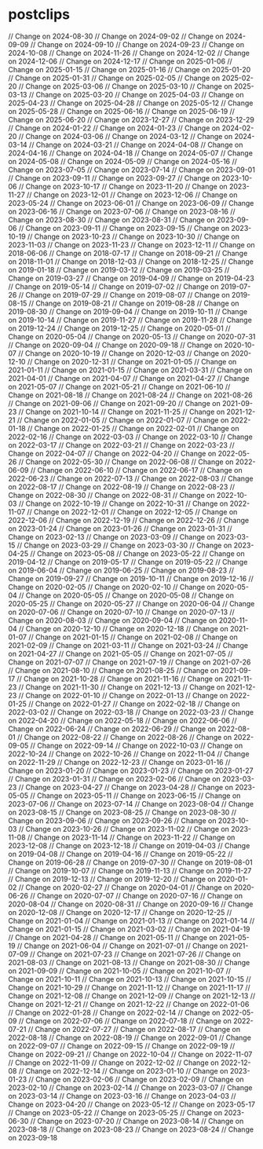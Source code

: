 # postclips
// Change on 2024-08-30
// Change on 2024-09-02
// Change on 2024-09-09
// Change on 2024-09-10
// Change on 2024-09-23
// Change on 2024-10-08
// Change on 2024-11-26
// Change on 2024-12-02
// Change on 2024-12-06
// Change on 2024-12-17
// Change on 2025-01-06
// Change on 2025-01-15
// Change on 2025-01-16
// Change on 2025-01-20
// Change on 2025-01-31
// Change on 2025-02-05
// Change on 2025-02-20
// Change on 2025-03-06
// Change on 2025-03-10
// Change on 2025-03-13
// Change on 2025-03-20
// Change on 2025-04-03
// Change on 2025-04-23
// Change on 2025-04-28
// Change on 2025-05-12
// Change on 2025-05-28
// Change on 2025-06-16
// Change on 2025-06-19
// Change on 2025-06-20
// Change on 2023-12-27
// Change on 2023-12-29
// Change on 2024-01-22
// Change on 2024-01-23
// Change on 2024-02-20
// Change on 2024-03-06
// Change on 2024-03-12
// Change on 2024-03-14
// Change on 2024-03-21
// Change on 2024-04-08
// Change on 2024-04-16
// Change on 2024-04-18
// Change on 2024-05-07
// Change on 2024-05-08
// Change on 2024-05-09
// Change on 2024-05-16
// Change on 2023-07-05
// Change on 2023-07-14
// Change on 2023-09-01
// Change on 2023-09-11
// Change on 2023-09-27
// Change on 2023-10-06
// Change on 2023-10-17
// Change on 2023-11-20
// Change on 2023-11-27
// Change on 2023-12-01
// Change on 2023-12-06
// Change on 2023-05-24
// Change on 2023-06-01
// Change on 2023-06-09
// Change on 2023-06-16
// Change on 2023-07-06
// Change on 2023-08-16
// Change on 2023-08-30
// Change on 2023-08-31
// Change on 2023-09-06
// Change on 2023-09-11
// Change on 2023-09-15
// Change on 2023-10-19
// Change on 2023-10-23
// Change on 2023-10-30
// Change on 2023-11-03
// Change on 2023-11-23
// Change on 2023-12-11
// Change on 2018-06-06
// Change on 2018-07-17
// Change on 2018-09-21
// Change on 2018-11-01
// Change on 2018-12-03
// Change on 2018-12-25
// Change on 2019-01-18
// Change on 2019-03-12
// Change on 2019-03-25
// Change on 2019-03-27
// Change on 2019-04-09
// Change on 2019-04-23
// Change on 2019-05-14
// Change on 2019-07-02
// Change on 2019-07-26
// Change on 2019-07-29
// Change on 2019-08-07
// Change on 2019-08-15
// Change on 2019-08-21
// Change on 2019-08-28
// Change on 2019-08-30
// Change on 2019-09-04
// Change on 2019-10-11
// Change on 2019-10-14
// Change on 2019-11-27
// Change on 2019-11-28
// Change on 2019-12-24
// Change on 2019-12-25
// Change on 2020-05-01
// Change on 2020-05-04
// Change on 2020-05-13
// Change on 2020-07-31
// Change on 2020-09-04
// Change on 2020-09-18
// Change on 2020-10-07
// Change on 2020-10-19
// Change on 2020-12-03
// Change on 2020-12-10
// Change on 2020-12-31
// Change on 2021-01-05
// Change on 2021-01-11
// Change on 2021-01-15
// Change on 2021-03-31
// Change on 2021-04-01
// Change on 2021-04-07
// Change on 2021-04-27
// Change on 2021-05-07
// Change on 2021-05-21
// Change on 2021-06-10
// Change on 2021-08-18
// Change on 2021-08-24
// Change on 2021-08-26
// Change on 2021-09-06
// Change on 2021-09-20
// Change on 2021-09-23
// Change on 2021-10-14
// Change on 2021-11-25
// Change on 2021-12-21
// Change on 2022-01-05
// Change on 2022-01-07
// Change on 2022-01-18
// Change on 2022-01-25
// Change on 2022-02-01
// Change on 2022-02-16
// Change on 2022-03-03
// Change on 2022-03-10
// Change on 2022-03-17
// Change on 2022-03-21
// Change on 2022-03-23
// Change on 2022-04-07
// Change on 2022-04-20
// Change on 2022-05-26
// Change on 2022-05-30
// Change on 2022-06-08
// Change on 2022-06-09
// Change on 2022-06-10
// Change on 2022-06-17
// Change on 2022-06-23
// Change on 2022-07-13
// Change on 2022-08-03
// Change on 2022-08-17
// Change on 2022-08-19
// Change on 2022-08-23
// Change on 2022-08-30
// Change on 2022-08-31
// Change on 2022-10-03
// Change on 2022-10-19
// Change on 2022-10-31
// Change on 2022-11-07
// Change on 2022-12-01
// Change on 2022-12-05
// Change on 2022-12-06
// Change on 2022-12-19
// Change on 2022-12-26
// Change on 2023-01-24
// Change on 2023-01-26
// Change on 2023-01-31
// Change on 2023-02-13
// Change on 2023-03-09
// Change on 2023-03-15
// Change on 2023-03-29
// Change on 2023-03-30
// Change on 2023-04-25
// Change on 2023-05-08
// Change on 2023-05-22
// Change on 2019-04-12
// Change on 2019-05-17
// Change on 2019-05-22
// Change on 2019-06-04
// Change on 2019-06-25
// Change on 2019-08-23
// Change on 2019-09-27
// Change on 2019-10-11
// Change on 2019-12-16
// Change on 2020-02-05
// Change on 2020-02-10
// Change on 2020-05-04
// Change on 2020-05-05
// Change on 2020-05-08
// Change on 2020-05-25
// Change on 2020-05-27
// Change on 2020-06-04
// Change on 2020-07-06
// Change on 2020-07-10
// Change on 2020-07-13
// Change on 2020-08-03
// Change on 2020-09-04
// Change on 2020-11-04
// Change on 2020-12-10
// Change on 2020-12-18
// Change on 2021-01-07
// Change on 2021-01-15
// Change on 2021-02-08
// Change on 2021-02-09
// Change on 2021-03-11
// Change on 2021-03-24
// Change on 2021-04-27
// Change on 2021-05-05
// Change on 2021-07-05
// Change on 2021-07-07
// Change on 2021-07-19
// Change on 2021-07-26
// Change on 2021-08-10
// Change on 2021-08-25
// Change on 2021-09-17
// Change on 2021-10-28
// Change on 2021-11-16
// Change on 2021-11-23
// Change on 2021-11-30
// Change on 2021-12-13
// Change on 2021-12-23
// Change on 2022-01-10
// Change on 2022-01-13
// Change on 2022-01-25
// Change on 2022-01-27
// Change on 2022-02-18
// Change on 2022-03-02
// Change on 2022-03-18
// Change on 2022-03-23
// Change on 2022-04-20
// Change on 2022-05-18
// Change on 2022-06-06
// Change on 2022-06-24
// Change on 2022-06-29
// Change on 2022-08-01
// Change on 2022-08-22
// Change on 2022-08-26
// Change on 2022-09-05
// Change on 2022-09-14
// Change on 2022-10-03
// Change on 2022-10-24
// Change on 2022-10-26
// Change on 2022-11-04
// Change on 2022-11-29
// Change on 2022-12-23
// Change on 2023-01-16
// Change on 2023-01-20
// Change on 2023-01-23
// Change on 2023-01-27
// Change on 2023-01-31
// Change on 2023-02-06
// Change on 2023-03-23
// Change on 2023-04-27
// Change on 2023-04-28
// Change on 2023-05-05
// Change on 2023-05-11
// Change on 2023-06-15
// Change on 2023-07-06
// Change on 2023-07-14
// Change on 2023-08-04
// Change on 2023-08-15
// Change on 2023-08-25
// Change on 2023-08-30
// Change on 2023-09-06
// Change on 2023-09-26
// Change on 2023-10-03
// Change on 2023-10-26
// Change on 2023-11-02
// Change on 2023-11-08
// Change on 2023-11-14
// Change on 2023-11-22
// Change on 2023-12-08
// Change on 2023-12-18
// Change on 2019-04-03
// Change on 2019-04-08
// Change on 2019-04-16
// Change on 2019-05-22
// Change on 2019-06-28
// Change on 2019-07-30
// Change on 2019-08-01
// Change on 2019-10-07
// Change on 2019-11-13
// Change on 2019-11-27
// Change on 2019-12-13
// Change on 2019-12-20
// Change on 2020-01-02
// Change on 2020-02-27
// Change on 2020-04-01
// Change on 2020-06-26
// Change on 2020-07-07
// Change on 2020-07-16
// Change on 2020-08-04
// Change on 2020-08-31
// Change on 2020-09-16
// Change on 2020-12-08
// Change on 2020-12-17
// Change on 2020-12-25
// Change on 2021-01-04
// Change on 2021-01-13
// Change on 2021-01-14
// Change on 2021-01-15
// Change on 2021-03-02
// Change on 2021-04-19
// Change on 2021-04-28
// Change on 2021-05-11
// Change on 2021-05-19
// Change on 2021-06-04
// Change on 2021-07-01
// Change on 2021-07-09
// Change on 2021-07-23
// Change on 2021-07-26
// Change on 2021-08-03
// Change on 2021-08-13
// Change on 2021-08-30
// Change on 2021-09-09
// Change on 2021-10-05
// Change on 2021-10-07
// Change on 2021-10-11
// Change on 2021-10-13
// Change on 2021-10-15
// Change on 2021-10-29
// Change on 2021-11-12
// Change on 2021-11-17
// Change on 2021-12-08
// Change on 2021-12-09
// Change on 2021-12-13
// Change on 2021-12-21
// Change on 2021-12-22
// Change on 2022-01-06
// Change on 2022-01-28
// Change on 2022-02-14
// Change on 2022-05-09
// Change on 2022-07-06
// Change on 2022-07-18
// Change on 2022-07-21
// Change on 2022-07-27
// Change on 2022-08-17
// Change on 2022-08-18
// Change on 2022-08-19
// Change on 2022-09-01
// Change on 2022-09-07
// Change on 2022-09-15
// Change on 2022-09-19
// Change on 2022-09-21
// Change on 2022-10-04
// Change on 2022-11-07
// Change on 2022-11-09
// Change on 2022-12-02
// Change on 2022-12-08
// Change on 2022-12-14
// Change on 2023-01-10
// Change on 2023-01-23
// Change on 2023-02-06
// Change on 2023-02-09
// Change on 2023-02-10
// Change on 2023-02-14
// Change on 2023-03-07
// Change on 2023-03-14
// Change on 2023-03-16
// Change on 2023-04-03
// Change on 2023-04-20
// Change on 2023-05-12
// Change on 2023-05-17
// Change on 2023-05-22
// Change on 2023-05-25
// Change on 2023-06-30
// Change on 2023-07-20
// Change on 2023-08-14
// Change on 2023-08-18
// Change on 2023-08-23
// Change on 2023-08-24
// Change on 2023-09-18
